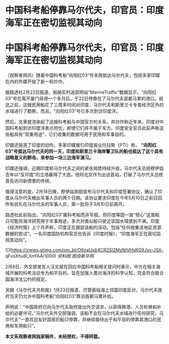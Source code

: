 # 中国科考船停靠马尔代夫，印官员：印度海军正在密切监视其动向

# 中国科考船停靠马尔代夫，印官员：印度海军正在密切监视其动向

（观察者网讯）随着中国科考船“向阳红03”号本周抵达马尔代夫，包括多家印媒在内的外媒开始了新一轮炒作。

据路透社2月22日报道，船舶实时追踪网站“MarineTraffic”数据显示，“向阳红03”号在离开厦门母港一个多月后，于22日停靠在了马尔代夫首都马累的港口。抵达之前，这艘民用船花了三周多时间对印度、马尔代夫和斯里兰卡专属经济区外的水域进行了勘察。而且，“向阳红03”号已多次到访印度洋。

然后，文章就渲染起了这艘科考船与中国官方的关系，并炒作称近年来，印度对中国科考船到访印度洋表示担忧，即使它们并不属于军方。印度安全官员此前声称这些船具有“双重用途”，它们收集的数据可用于民用和军事目的。

印媒还报道了印度的动作。多家印媒援引印度报业托拉斯（PTI）称，
**“向阳红03”号抵达马尔代夫的同一天，印度和斯里兰卡海岸警卫队的船也抵达了这个具有战略意义的群岛，来参加一场三边海军演习。**

印媒还强调，近期印度和马尔代夫之间的紧张局势持续升级，马尔代夫总统穆伊兹去年以“反印度”的立场赢得了大选，他将北京作为出访首站，打破了马尔代夫总统首先访问新德里的传统。

值得注意的是，2月18日晚，穆伊兹刚刚宣布马尔代夫和印度签署协议，确认了印度从马尔代夫撤出军事人员的两个日期。该协议要求印度在今年5月10日之前召回所有驻扎在马尔代夫的军事人员，第一批将于3月10日前离开。

路透社此前指出，“向阳红03”属科考船而非军舰，但印度等国一直“担心”这类船只可能将海洋研究用于军事用途，多次对类似船只驶近该国水域感到不满。印度《经济时报》上个月声称，印度正在跟踪该船的活动，包括“任何收集该地区资源数据的尝试”。一名印度国防机构官员也告诉《印度时报》，“印度海军正在密切监视其动向”。

![](https://inews.gtimg.com/om_bt/O6zaIJxb4CR2SI2MzNIVHsRG9Jvx-JSX-
qFxsXhu8LXnYAA/1000) _资料图 图自新华网_

2月6日，外交部发言人汪文斌在回应中国科考船相关提问时表示，中方在相关海域开展的科考活动专为和平目的，旨在加强人类对海洋的科学认知，完全符合联合国海洋法公约的规定。

另据《马尔代夫共和报》1月23日报道，尽管面临海上邻国印度反对，马尔代夫政府当天仍允许中国科考船“向阳红03”靠泊首都马累补给。

声明说：“中国政府已向马尔代夫政府提出外交请求，以获得靠港、人员轮换和补给的必要许可。”马尔代夫外交部强调，该船不会在马尔代夫水域进行任何研究，马尔代夫“一直欢迎友好国家的船只停靠，并继续接待出于和平目的停靠其港口的民用和军用船只”。

**本文系观察者网独家稿件，未经授权，不得转载。**

